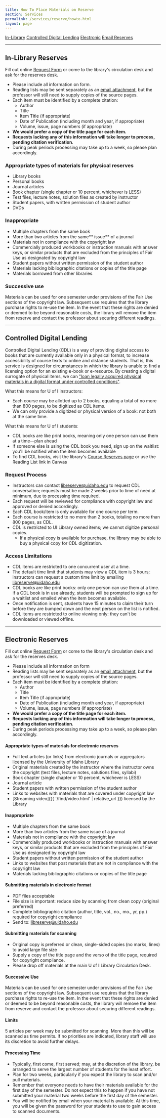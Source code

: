 ```yaml
---
title: How To Place Materials on Reserve
section: Services
permalink: /services/reserve/howto.html
layout: page
---
```


<div class="text-center">
  <a href="#in-library-reserves" class="btn btn-secondary btn-sm my-2"><span class="fas fa-book"></span> In-Library</a>
  <a href="#in-library-reserves" class="btn btn-secondary btn-sm my-2"><span class="fas fa-book"></span> Controlled Digital Lending</a>
  <a href="#electronic-reserves" class="btn btn-secondary btn-sm my-2"><span class="fas fa-cloud-upload-alt"></span> Electronic</a>
  <a href="mailto:libreserve@uidaho.edu" class="btn btn-outline-clearwater btn-sm my-2"><span class="fas fa-envelope"></span> Email Reserves</a>
</div>
<hr>

## In-Library Reserves 

Fill out online <a href="request.html">Request Form</a> or come to the library's circulation desk and ask for the reserves desk.

- Please include all information on form.
- Reading lists may be sent separately as an <a href="mailto:libreserve@uidaho.edu">email attachment</a>, but the professor will still need to supply copies of the source pages.
- Each item must be identified by a complete citation:
  - Author
  - Title
  - Item Title (if appropriate)
  - Date of Publication (including month and year, if appropriate)
  - Volume, issue, page numbers (if appropriate)
- **We would prefer a copy of the title page for each item.**
- **Requests lacking any of this information will take longer to process, pending citation verification.**
- During peak periods processing may take up to a week, so please plan accordingly.

### Appropriate types of materials for physical reserves

- Library books
- Personal books
- Journal articles
- Book chapter (single chapter or 10 percent, whichever is LESS)
- Test files, lecture notes, solution files as created by instructor
- Student papers, with written permission of student author
- DVDs

### Inappropriate

-  Multiple chapters from the same book
-  More than two articles from the same** issue** of a journal
- Materials not in compliance with the copyright law
-  Commercially produced workbooks or instruction manuals with answer keys, or similar products that are excluded from the principles of Fair Use as designated by copyright law
-  Student papers without written permission of the student author
-  Materials lacking bibliographic citations or copies of the title page
-  Materials borrowed from other libraries

### Successive use

Materials can be used for one semester under provisions of the Fair Use sections of the copyright law. Subsequent use requires that the library purchase rights to re-use the item. In the event that these rights are denied or deemed to be beyond reasonable costs, the library will remove the item from reserve and contact the professor about securing different readings.

---------------------------

## Controlled Digital Lending

Controlled Digital Lending (CDL) is a way of providing digital access to books that are currently available only in a physical format, to increase accessibility of course texts to online and distance students. 
That is, this service is designed for circumstances in which the library is unable to find a licensing option for an existing e-book or e-resource. 
By creating a digital surrogate of physical items, we can ["loan legally acquired physical materials in a digital format under controlled conditions"](https://controlleddigitallending.org/illstatement).

What this means for U of I instructors: 

- Each course may be allotted up to 2 books, equaling a total of no more than 800 pages, to be digitized as CDL items. 
- We can only provide a digitized or physical version of a book: not both at the same time. 

What this means for U of I students: 

- CDL books are like print books, meaning only one person can use them at a time—plan ahead 
- If someone else is using the CDL book you need, sign up on the waitlist: you'll be notified when the item becomes available 
- To find CDL books, visit the library's [Course Reserves page](https://alliance-uidaho.alma.exlibrisgroup.com/leganto/readinglist/searchlists) or use the Reading List link in Canvas 

### Request Process

- Instructors can contact <libreserve@uidaho.edu> to request CDL conversation; requests must be made 2 weeks prior to time of need at minimum, due to processing time required.
- Each request will be reviewed for compliance with copyright law and approved or denied accordingly.
- Each CDL book/item is only available for one course per term.
- Each course is restricted to no more than 2 books, totaling no more than 800 pages, as CDL.
- CDL is restricted to UI Library owned items; we cannot digitize personal copies.
  - If a physical copy is available for purchase, the library may be able to buy a physical copy for CDL digitization.

### Access Limitations

- CDL items are restricted to one concurrent user at a time.
- The default time limit that students may view a CDL item is 3 hours; instructors can request a custom time limit by emailing <libreserve@uidaho.edu>
- CDL books are like print books: only one person can use them at a time. If a CDL book is in use already, students will be prompted to sign up for a waitlist and emailed when the item becomes available.
- Once notification is sent, students have 15 minutes to claim their turn before they are bumped down and the next person on the list is notified.
- CDL items are restricted to online viewing only: they can't be downloaded or viewed offline.

---------------------------

## Electronic Reserves 

Fill out online <a href="request.html">Request Form</a> or come to the library's circulation desk and ask for the reserves desk.

- Please include all information on form
- Reading lists may be sent separately as an <a href="mailto:libreserve@uidaho.edu">email attachment</a>, but the professor will still need to supply copies of the source pages.
- Each item must be identified by a complete citation:
  - Author
  - Title
  - Item Title (if appropriate)
  - Date of Publication (including month and year, if appropriate)
  - Volume, issue, page numbers (if appropriate)
- **We would prefer a copy of the title page for each item.**
- **Requests lacking any of this information will take longer to process, pending citation verification.**
- During peak periods processing may take up to a week, so please plan accordingly.

#### Appropriate types of materials for electronic reserves

- Full text articles (or links) from electronic journals or aggregators licensed by the University of Idaho Library
- Original materials created by the instructor where the instructor owns the copyright (test files, lecture notes, solutions files, syllabi)
- Book chapter (single chapter or 10 percent, whichever is LESS)
- Journal article
- Student papers with written permission of the student author
- Links to websites with materials that are covered under copyright law
- [Streaming video]({{ '/find/video.html' | relative_url }}) licensed by the Library

#### Inappropriate

- Multiple chapters from the same book
- More than two articles from the same issue of a journal
- Materials not in compliance with the copyright law
- Commercially produced workbooks or instruction manuals with answer keys, or similar products that are excluded from the principles of Fair Use as designated by copyright law
- Student papers without written permission of the student author
- Links to websites that post materials that are not in compliance with the copyright law
- Materials lacking bibliographic citations or copies of the title page

#### Submitting materials in electronic format

- PDF files acceptable
- File size is important: reduce size by scanning from clean copy (original preferred)
- Complete bibliographic citation (author, title, vol., no., mo., yr, pp.) required for copyright compliance
- Send to: <libreserve@uidaho.edu>

#### Submitting materials for scanning

- Original copy is preferred or clean, single-sided copies (no marks, lines) to avoid large file size
- Supply a copy of the title page and the verso of the title page, required for copyright compliance.
- Please drop off materials at the main U of I Library Circulation Desk.

#### Successive Use

Materials can be used for one semester under provisions of the Fair Use sections of the copyright law. Subsequent use requires that the library purchase rights to re-use the item. In the event that these rights are denied or deemed to be beyond reasonable costs, the library will remove the item from reserve and contact the professor about securing different readings.

#### Limits

5 articles per week may be submitted for scanning. More than this will be scanned as time permits. If no priorities are indicated, library staff will use its discretion to avoid further delays.

#### Processing Time

- Typically, first come, first served; may, at the discretion of the library, be arranged to serve the largest number of students for the least effort.
- Plan for two weeks, particularly if you expect the library to scan and/or pull materials.
- Remember that everyone needs to have their materials available for the first day of the semester. Do not expect this to happen if you have not submitted your material two weeks before the first day of the semester.
- You will be notified by email when your material is available. At this time, you will be given the password for your students to use to gain access to scanned documents.
